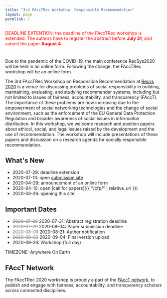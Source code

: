 ```yaml
---
title: "3rd FAccTRec Workshop: Responsible Recommendation"
layout: page
permlink: /
---
```


<div style="color: red; margin-bottom: 5ex;">
DEADLINE EXTENTION: the deadline of the FAccTRec workshop is extended.  The authors have to register the abstract before <span style="font-weight: bold;">July 31</span>, and submit the paper <span style="font-weight: bold;">August 4</span>.
</div>

Due to the pandemic of the COVID-19, the main conference RecSys2020 will be held in an online form.  Following the change, the FAccTRec workshop will be an online form.

The 3rd FAccTRec Workshop on Responsible Recommendation at [Recys 2020](https://recsys.acm.org/recsys20/) is a venue for discussing problems of social responsibility in building, maintaining, evaluating, and studying recommender systems, including but not limited to issues of fairness, accountability, and transparency (FAccT).
The importance of these problems are now increasing due to the empowerment of social networking technologies and the change of social environment, such as the enforcement of the EU General Data Protection Regulation and broader awareness of social issues in informaiton distribution.
In this workshop, we welcome research and position papers about ethical, social, and legal issues raised by the development and the use of recommendation.
The workshop will include presentations of these papers and discussion on a research agenda for socially responsible recommendation.

## What's New

* 2020-07-29: deadline extension
* 2020-07-13: open [submission site](https://easychair.org/conferences/?conf=facctrec2020)
* 2020-04-28: announcement of an online form
* 2020-04-10: open [call for papers]({{ "/cfp/" | relative_url }})
* 2020-03-26: opening this site

## Important Dates

* <del style="color: gray;">2020-07-29</del> 2020-07-31: Abstract registration deadline
* <del style="color: gray;">2020-07-29</del> 2020-08-04: Paper submission deadline
* <del style="color: gray;">2020-08-06</del> 2020-08-21: Author notification
* <del style="color: gray;">2020-09-03</del> 2020-09-04: Final version upload
* 2020-09-26: Workshop (full day)

TIMEZONE: Anywhere On Earth

## FAccT Network

The FAccTRec 2020 workshop is proudly a part of the [FAccT network](https://facctconference.org/network/), to publish and engage with fairness, accountability, and transparency scholars across connected disciplines.
